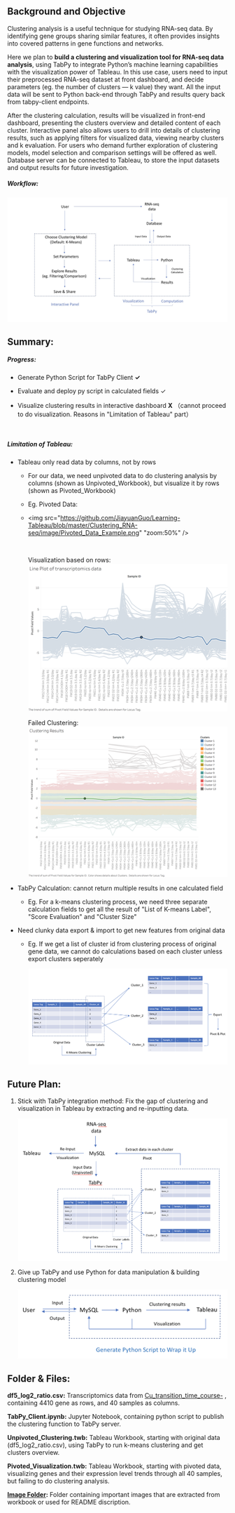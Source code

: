 

## Background and Objective

Clustering analysis is a useful technique for studying RNA-seq data. By identifying gene groups sharing similar features, it often provides insights into covered patterns in gene functions and networks. 

Here we plan to **build a clustering and visualization tool for RNA-seq data analysis**, using TabPy to integrate Python’s machine learning capabilities with the visualization power of Tableau. In this use case, users need to input their preprocessed RNA-seq dataset at front dashboard, and decide parameters (eg. the number of clusters — k value) they want. All the input data will be sent to Python back-end through TabPy and results query back from tabpy-client endpoints. 

After the clustering calculation, results will be visualized in front-end dashboard, presenting the clusters overview and detailed content of each cluster. Interactive panel also allows users to drill into details of clustering results, such as applying filters for visualized data, viewing nearby clusters and k evaluation. For users who demand further exploration of clustering models, model selection and comparison settings will be offered as well. Database server can be connected to Tableau, to store the input datasets and output results for future investigation.

##### Workflow:

![Workflow](https://github.com/JiayuanGuo/Learning-Tableau/blob/master/Clustering_RNA-seq/image/Workflow.jpg)



## Summary:

##### Progress:

* Generate Python Script for TabPy Client   **✓**

* Evaluate and deploy py script in calculated fields   ✓

* Visualize clustering results in interactive dashboard    **X**  （cannot proceed to do visualization. Reasons in "Limitation of Tableau" part）

  ​

##### Limitation of Tableau: 

* Tableau only read data by columns, not by rows

  * For our data, we need unpivoted data to do clustering analysis by columns (shown as Unpivoted_Workbook), but visualize it by rows (shown as Pivoted_Workbook)

  * Eg. Pivoted Data:

  * <img src="https://github.com/JiayuanGuo/Learning-Tableau/blob/master/Clustering_RNA-seq/image/Pivoted_Data_Example.png" "zoom:50%" />

    ​

    Visualization based on rows:![visualization_by_pivoted_data](https://github.com/JiayuanGuo/Learning-Tableau/blob/master/Clustering_RNA-seq/image/visualization_by_pivoted_data.png)

    Failed Clustering:![](https://github.com/JiayuanGuo/Learning-Tableau/blob/master/Clustering_RNA-seq/image/failed_clustering_by_pivoted_data.png)

* TabPy Calculation: cannot return multiple results in one calculated field

  * Eg. For a k-means clustering process, we need three separate calculation fields to get all the result of  "List of K-means Label", "Score Evaluation" and "Cluster Size" 

* Need clunky data export & import to get new features from original data 

  * Eg. If we get a list of cluster id from clustering process of original gene data, we cannot do calculations based on each cluster unless export clusters seperately

    ![ClustersProcess](https://github.com/JiayuanGuo/Learning-Tableau/blob/master/Clustering_RNA-seq/image/Cluster_preprocess.png)

## Future Plan:

1. Stick with TabPy integration method: Fix the gap of clustering and visualization in Tableau by extracting and re-inputting data.

   ![Future Plan with TabPy](https://github.com/JiayuanGuo/Learning-Tableau/blob/master/Clustering_RNA-seq/image/Future_Plan_TabPy.png)

2. Give up TabPy and use Python for data manipulation & building clustering model

   ![Future Plan with Python](https://github.com/JiayuanGuo/Learning-Tableau/blob/master/Clustering_RNA-seq/image/Future_Plan_Python.png)

## Folder & Files:

**df5_log2_ratio.csv:** Transcriptomics data from [Cu_transition_time_course-](https://github.com/gilmana/Cu_transition_time_course-) , containing 4410 gene as rows, and 40 samples as columns. 

**TabPy_Client.ipynb:** Jupyter Notebook, containing python script to publish the clustering function to TabPy server.

**Unpivoted_Clustering.twb:** Tableau Workbook, starting with original data (df5_log2_ratio.csv), using TabPy to run k-means clustering and get clusters overview.

**Pivoted_Visualization.twb:** Tableau Workbook, starting with pivoted data, visualizing genes and their expression level trends through all 40 samples, but failing to do clustering analysis.

**[Image Folder](https://github.com/JiayuanGuo/Learning-Tableau/tree/master/Clustering_RNA-seq/image):** Folder containing important images that are extracted from workbook or used for README discription.






